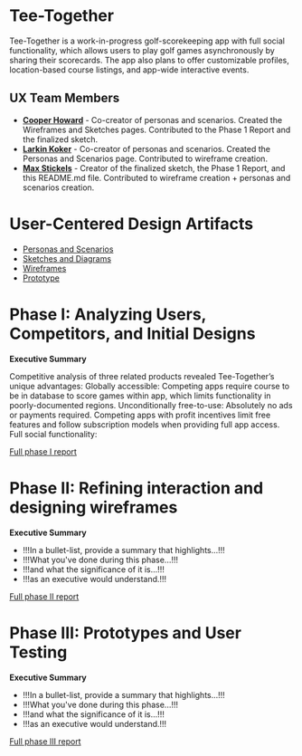 # Tee-Together

Tee-Together is a work-in-progress golf-scorekeeping app with full social functionality, which allows users to play golf games asynchronously by sharing their scorecards. The app also plans to offer customizable profiles, location-based course listings, and app-wide interactive events.

## UX Team Members

* **[Cooper Howard](https://github.com/UsabilityEngineering/ux-portfolio-copper-glitch)** - Co-creator of personas and scenarios. Created the Wireframes and Sketches pages. Contributed to the Phase 1 Report and the finalized sketch.
* **[Larkin Koker](https://github.com/UsabilityEngineering/ux-portfolio-lkoker)** - Co-creator of personas and scenarios. Created the Personas and Scenarios page. Contributed to wireframe creation.
* **[Max Stickels](https://github.com/UsabilityEngineering/ux-portfolio-maxwellstickels)** - Creator of the finalized sketch, the Phase 1 Report, and this README.md file. Contributed to wireframe creation + personas and scenarios creation.

# User-Centered Design Artifacts
 
* [Personas and Scenarios](personas/)
* [Sketches and Diagrams](sketches/)
* [Wireframes](wireframes/)
* [Prototype](#)

# Phase I: Analyzing Users, Competitors, and Initial Designs

**Executive Summary**

Competitive analysis of three related products revealed Tee-Together’s unique advantages:
Globally accessible: Competing apps require course to be in database to score games within app, which limits functionality in poorly-documented regions.
Unconditionally free-to-use: Absolutely no ads or payments required. Competing apps with profit incentives limit free features and follow subscription models when providing full app access.
Full social functionality: 


[Full phase I report](phaseI/)

# Phase II: Refining interaction and designing wireframes

**Executive Summary**

* !!!In a bullet-list, provide a summary that highlights...!!!
* !!!What you've done during this phase...!!!
* !!!and what the significance of it is...!!!
* !!!as an executive would understand.!!!

[Full phase II report](phaseII/)

# Phase III: Prototypes and User Testing

**Executive Summary**

* !!!In a bullet-list, provide a summary that highlights...!!!
* !!!What you've done during this phase...!!!
* !!!and what the significance of it is...!!!
* !!!as an executive would understand.!!!

[Full phase III report](phaseIII/)
